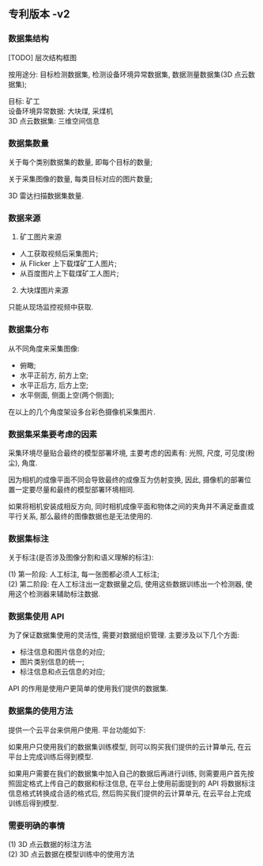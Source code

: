 ## 专利版本 -v2

### 数据集结构   

[TODO] 层次结构框图  

按用途分: 目标检测数据集, 检测设备环境异常数据集, 数据测量数据集(3D 点云数据集);  

目标: 矿工  
设备环境异常数据: 大块煤, 采煤机  
3D 点云数据集: 三维空间信息    

### 数据集数量   

关于每个类别数据集的数量, 即每个目标的数量;   

关于采集图像的数量, 每类目标对应的图片数量;   

3D 雷达扫描数据集数量.   

### 数据来源   

1) 矿工图片来源  

- 人工获取视频后采集图片;   
- 从 Flicker 上下载煤矿工人图片;   
- 从百度图片上下载煤矿工人图片;  

2) 大块煤图片来源   

只能从现场监控视频中获取.   

### 数据集分布   

从不同角度来采集图像:  

* 俯瞰;  
* 水平正前方, 前方上空;  
* 水平正后方, 后方上空;  
* 水平侧面, 侧面上空(两个侧面);  

在以上的几个角度架设多台彩色摄像机采集图片.  

### 数据集采集要考虑的因素  

采集环境尽量贴合最终的模型部署坏境, 主要考虑的因素有: 光照, 尺度, 可见度(粉尘), 角度.    

因为相机的成像平面不同会导致最终的成像互为仿射变换, 因此, 摄像机的部署位置一定要尽量和最终的模型部署环境相同.   

如果将相机安装成相反方向, 同时相机成像平面和物体之间的夹角并不满足垂直或平行关系, 那么最终的图像数据也是无法使用的.   


### 数据集标注  

关于标注(是否涉及图像分割和语义理解的标注):  

(1) 第一阶段: 人工标注, 每一张图都必须人工标注;  
(2) 第二阶段: 在人工标注出一定数据量之后, 使用这些数据训练出一个检测器, 使用这个检测器来辅助标注数据.   


### 数据集使用 API

为了保证数据集使用的灵活性, 需要对数据组织管理. 主要涉及以下几个方面:   

* 标注信息和图片信息的对应;   
* 图片类别信息的统一;   
* 标注信息和点云信息的对应;   

API 的作用是使用户更简单的使用我们提供的数据集.  


### 数据集的使用方法   

提供一个云平台来供用户使用. 平台功能如下:   

如果用户只使用我们的数据集训练模型, 则可以购买我们提供的云计算单元, 在云平台上完成训练后得到模型.   

如果用户需要在我们的数据集中加入自己的数据后再进行训练, 则需要用户首先按照固定格式上传自己的数据和标注信息, 在平台上使用前面提到的 API 将数据标注信息格式转换成合适的格式后, 然后购买我们提供的云计算单元, 在云平台上完成训练后得到模型.   



### 需要明确的事情

(1) 3D 点云数据的标注方法   
(2) 3D 点云数据在模型训练中的使用方法   
